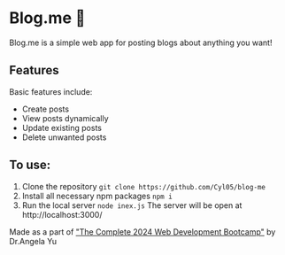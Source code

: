# Blog.me 💬

Blog.me is a simple web app for posting blogs about anything you want! 

## Features
Basic features include:
- Create posts
- View posts dynamically
- Update existing posts
- Delete unwanted posts

## To use:

1. Clone the repository
   ` git clone https://github.com/Cyl05/blog-me `
2. Install all necessary npm packages
   ` npm i `
3. Run the local server
   ` node inex.js `
The server will be open at http://localhost:3000/

Made as a part of ["The Complete 2024 Web Development Bootcamp"](https://www.udemy.com/course/the-complete-web-development-bootcamp/) by Dr.Angela Yu
